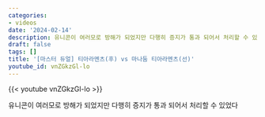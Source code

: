 ```yaml
---
categories:
- videos
date: '2024-02-14'
description: 유니콘이 여러모로 방해가 되었지만 다행히 증지가 통과 되어서 처리할 수 있었다
draft: false
tags: []
title: '[마스터 듀얼] 티아라멘츠(후) vs 마나둠 티아라멘츠(선)'
youtube_id: vnZGkzGl-lo
---
```



{{< youtube vnZGkzGl-lo >}}

유니콘이 여러모로 방해가 되었지만 다행히 증지가 통과 되어서 처리할 수 있었다